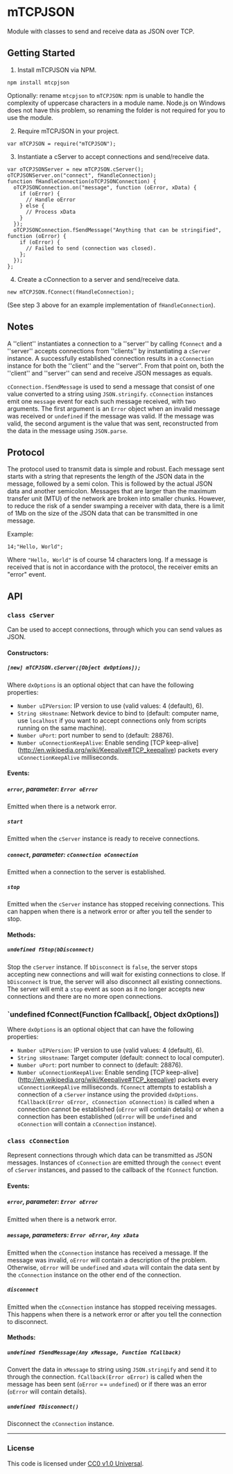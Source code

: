 mTCPJSON
===============

Module with classes to send and receive data as JSON over TCP.

Getting Started
---------------
1. Install mTCPJSON via NPM.
  
  `npm install mtcpjson`
  
  Optionally: rename `mtcpjson` to `mTCPJSON`: npm is unable to handle the
  complexity of uppercase characters in a module name. Node.js on Windows does
  not have this problem, so renaming the folder is not required for you to use
  the module.
  
2. Require mTCPJSON in your project.
  
  `var mTCPJSON = require("mTCPJSON");`

3. Instantiate a cServer to accept connections and send/receive data.
  ```
  var oTCPJSONServer = new mTCPJSON.cServer();
  oTCPJSONServer.on("connect", fHandleConnection);
  function fHandleConnection(oTCPJSONConnection) {
    oTCPJSONConnection.on("message", function (oError, xData) {
      if (oError) {
        // Handle oError
      } else {
        // Process xData
      }
    });
    oTCPJSONConnection.fSendMessage("Anything that can be stringified", function (oError) {
      if (oError) {
        // Failed to send (connection was closed).
      };
    });
  };
  ```

4. Create a cConnection to a server and send/receive data.
  ```
  new mTCPJSON.fConnect(fHandleConnection);
  ```
  (See step 3 above for an example implementation of `fHandleConnection`).

Notes
-----
A ''client'' instantiates a connection to a ''server'' by calling `fConnect` and
a ''server'' accepts connections from ''clients'' by instantiating a `cServer`
instance. A successfully established connection results in a `cConnection`
instance for both the ''client'' and the ''server''. From that point on, both
the ''client'' and ''server'' can send and receive JSON messages as equals.

`cConnection.fSendMessage` is used to send a message that consist of one value
converted to a string using `JSON.stringify`. `cConnection` instances emit one
`message` event for each such message received, with two arguments. The first
argument is an `Error` object when an invalid message was received or
`undefined` if the message was valid. If the message was valid, the second
argument is the value that was sent, reconstructed from the data in the message
using `JSON.parse`.

Protocol
--------
The protocol used to transmit data is simple and robust. Each message sent
starts with a string that represents the length of the JSON data in the message,
followed by a semi colon. This is followed by the actual JSON data and another
semicolon. Messages that are larger than the maximum transfer unit (MTU) of the
network are broken into smaller chunks. However, to reduce the risk of a sender
swamping a receiver with data, there is a limit of 1Mb on the size of the JSON
data that can be transmitted in one message.

Example:
  ```
  14;"Hello, World";
  ```
Where `"Hello, World"` is of course 14 characters long. If a message is received
that is not in accordance with the protocol, the receiver emits an "error"
event.

API
-----
### `class cServer`
Can be used to accept connections, through which you can send values as JSON.

#### Constructors:
##### `[new] mTCPJSON.cServer([Object dxOptions]);`
Where `dxOptions` is an optional object that can have the following properties:
- `Number uIPVersion`: IP version to use (valid values: 4 (default), 6).
- `String sHostname`: Network device to bind to (default: computer name, use
             `localhost` if you want to accept connections only from scripts
             running on the same machine).
- `Number uPort`: port number to send to (default: 28876).
- `Number uConnectionKeepAlive`: Enable sending [TCP keep-alive]
          (http://en.wikipedia.org/wiki/Keepalive#TCP_keepalive)
          packets every `uConnectionKeepAlive` milliseconds.

#### Events:
##### `error`, parameter: `Error oError`
Emitted when there is a network error.
##### `start`
Emitted when the `cServer` instance is ready to receive connections.
##### `connect`, parameter: `cConnection oConnection`
Emitted when a connection to the server is established.
##### `stop`
Emitted when the `cServer` instance has stopped receiving connections. This
can happen when there is a network error or after you tell the sender to stop.

#### Methods:
##### `undefined fStop(bDisconnect)`
Stop the `cServer` instance. If `bDisconnect` is `false`, the server stops
accepting new connections and will wait for existing connections to close. If
`bDisconnect` is true, the server will also disconnect all existing connections.
The server will emit a `stop` event as soon as it no longer accepts new
connections and there are no more open connections.

### `undefined fConnect(Function fCallback[, Object dxOptions])
Where `dxOptions` is an optional object that can have the following properties:
- `Number uIPVersion`: IP version to use (valid values: 4 (default), 6).
- `String sHostname`: Target computer (default: connect to local computer).
- `Number uPort`: port number to connect to (default: 28876).
- `Number uConnectionKeepAlive`: Enable sending [TCP keep-alive]
          (http://en.wikipedia.org/wiki/Keepalive#TCP_keepalive)
          packets every `uConnectionKeepAlive` milliseconds.
`fConnect` attempts to establish a connection of a `cServer` instance using the
provided `dxOptions`. `fCallback(Error oError, cConnection oConnection)` is
called when a connection cannot be established (`oError` will contain details)
or when a connection has been established (`oError` will be `undefined` and
`oConnection` will contain a `cConnection` instance).

### `class cConnection`
Represent connections through which data can be transmitted as JSON messages.
Instances of `cConnection` are emitted through the `connect` event of `cServer`
instances, and passed to the callback of the `fConnect` function.

#### Events:
##### `error`, parameter: `Error oError`
Emitted when there is a network error.
##### `message`, parameters: `Error oError`, `Any xData`
Emitted when the `cConnection` instance has received a message. If the message
was invalid, `oError` will contain a description of the problem. Otherwise,
`oError` will be `undefined` and `xData` will contain the data sent by the
`cConnection` instance on the other end of the connection.
##### `disconnect`
Emitted when the `cConnection` instance has stopped receiving messages. This
happens when there is a network error or after you tell the connection to
disconnect.

#### Methods:
##### `undefined fSendMessage(Any xMessage, Function fCallback)`
Convert the data in `xMessage` to string using `JSON.stringify` and send it to
through the connection. `fCallback(Error oError)` is called when the message
has been sent (`oError` == `undefined`) or if there was an error (`oError` will
contain details). 
##### `undefined fDisconnect()`
Disconnect the `cConnection` instance.

--------------------------------------------------------------------------------

### License
This code is licensed under [CC0 v1.0 Universal](https://creativecommons.org/publicdomain/zero/1.0/).
